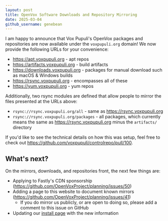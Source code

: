 ```yaml
---
layout: post
title: OpenVox Software Downloads and Repository Mirroring
date: 2025-03-04
github_username: genebean
---
```


I am happy to announce that Vox Pupuli's OpenVox packages and repositories are now available under the `voxpupuli.org` domain! We now provide the following URLs for your convenience:

- <https://apt.voxpupuli.org> - apt repos
- <https://artifacts.voxpupuli.org> - build artifacts
- <https://downloads.voxpupuli.org> - packages for manual download such as macOS & Windows builds
- <https://rsync.voxpupuli.org> - encompasses all of these
- <https://yum.voxpupuli.org> - yum repos

Additionally, two rsync modules are defined that allow people to mirror the files presented at the URLs above:

- `rsync://rsync.voxpupuli.org/all` - same as <https://rsync.voxpupuli.org>
- `rsync://rsync.voxpupuli.org/packages` - all packages, which currently means the same as <https://rsync.voxpupuli.org> minus the `artifacts/` directory

If you'd like to see the technical details on how this was setup, feel free to check out <https://github.com/voxpupuli/controlrepo/pull/100>.

## What's next?

On the mirrors, downloads, and repositories front, the next few things are:

- Applying to Fastly's CDN sponsorship (<https://github.com/OpenVoxProject/planning/issues/50>) 
- Adding a page to this website to document known mirrors (<https://github.com/OpenVoxProject/planning/issues/41>)
  - If you do mirror us publicly, or are open to doing so, please add a comment to this issue on GitHub
- Updating our [install page](https://voxpupuli.org/openvox/install/) with the new information
